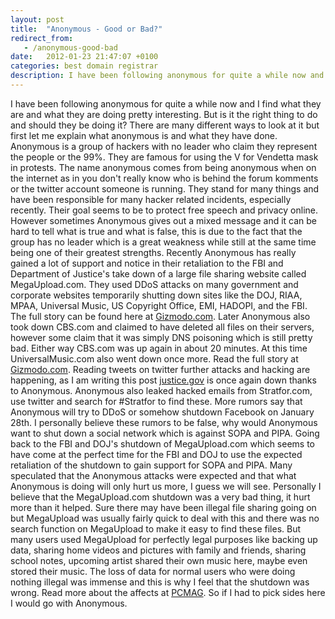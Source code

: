 ```yaml
---
layout: post
title:  "Anonymous - Good or Bad?"
redirect_from:
   - /anonymous-good-bad
date:   2012-01-23 21:47:07 +0100
categories: best domain registrar
description: I have been following anonymous for quite a while now and I find what they are and what they are doing pretty interesting. But is it the right thing to do and should they be doing it? There are many d
---
```


I have been following anonymous for quite a while now and I find what they are and what they are doing pretty interesting. But is it the right thing to do and should they be doing it? There are many different ways to look at it but first let me explain what anonymous is and what they have done. Anonymous is a group of hackers with no leader who claim they represent the people or the 99%. They are famous for using the V for Vendetta mask in protests. The name anonymous comes from being anonymous when on the internet as in you don't really know who is behind the forum komments or the twitter account someone is running. They stand for many things and have been responsible for many hacker related incidents, especially recently. Their goal seems to be to protect free speech and privacy online. However sometimes Anonymous gives out a mixed message and it can be hard to tell what is true and what is false, this is due to the fact that the group has no leader which is a great weakness while still at the same time being one of their greatest strengths. Recently Anonymous has really gained a lot of support and notice in their retaliation to the FBI and Department of Justice's take down of a large file sharing website called MegaUpload.com. They used DDoS attacks on many government and corporate websites temporarily shutting down sites like the DOJ, RIAA, MPAA, Universal Music, US Copyright Office, EMI, HADOPI, and the FBI. The full story can be found here at [Gizmodo.com](http://gizmodo.com/5877679/anonymous-kills-department-of-justice-site-in-megaupload-revenge-strike "Anonymous Goes on Megaupload Revenge Spree: DoJ, RIAA, MPAA, and Universal Music All Offline"). Later Anonymous also took down CBS.com and claimed to have deleted all files on their servers, however some claim that it was simply DNS poisoning which is still pretty bad. Either way CBS.com was up again in about 20 minutes. At this time UniversalMusic.com also went down once more. Read the full story at [Gizmodo.com](http://gizmodo.com/5878238/anonymous-deleted-cbscom "Anonymous Just Deleted CBS.com and Took Down Universal"). Reading tweets on twitter further attacks and hacking are happening, as I am writing this post [justice.gov](http://justice.gov "Justice.gov") is once again down thanks to Anonymous. Anonymous also leaked hacked emails from Stratfor.com, use twitter and search for #Stratfor to find these. More rumors say that Anonymous will try to DDoS or somehow shutdown Facebook on January 28th. I personally believe these rumors to be false, why would Anonymous want to shut down a social network which is against SOPA and PIPA. Going back to the FBI and DOJ's shutdown of MegaUpload.com which seems to have come at the perfect time for the FBI and DOJ to use the expected retaliation of the shutdown to gain support for SOPA and PIPA. Many speculated that the Anonymous attacks were expected and that what Anonymous is doing will only hurt us more, I guess we will see. Personally I believe that the MegaUpload.com shutdown was a very bad thing, it hurt more than it helped. Sure there may have been illegal file sharing going on but MegaUpload was usually fairly quick to deal with this and there was no search function on MegaUpload to make it easy to find these files. But many users used MegaUpload for perfectly legal purposes like backing up data, sharing home videos and pictures with family and friends, sharing school notes, upcoming artist shared their own music here, maybe even stored their music. The loss of data for normal users who were doing nothing illegal was immense and this is why I feel that the shutdown was wrong. Read more about the affects at [PCMAG](http://www.pcmag.com/article2/0,2817,2399134,00.asp "Megaupload Shutdown Targets Pirates ... And Legitimate Files"). So if I had to pick sides here I would go with Anonymous.